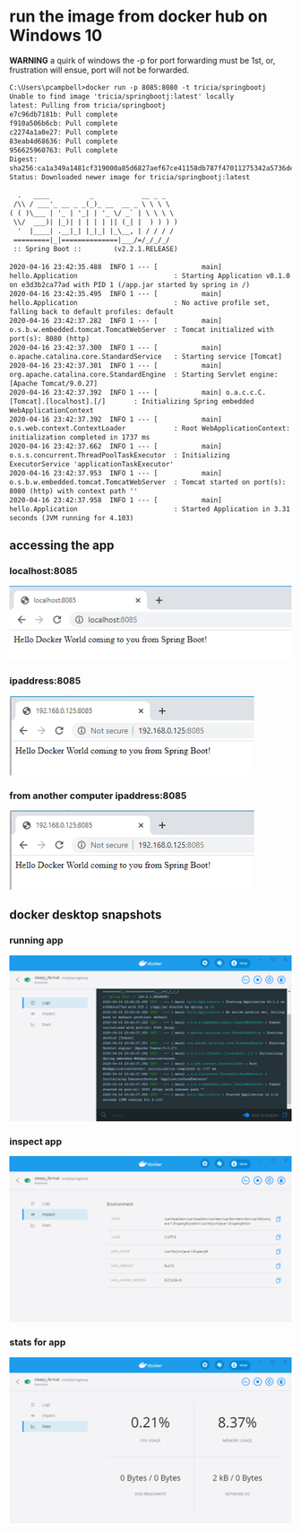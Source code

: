 # run the image from docker hub on Windows 10
__WARNING__ a quirk of windows the -p for port forwarding must be 1st, or, frustration will ensue, port will not be forwarded.
```
C:\Users\pcampbell>docker run -p 8085:8080 -t tricia/springbootj 
Unable to find image 'tricia/springbootj:latest' locally
latest: Pulling from tricia/springbootj
e7c96db7181b: Pull complete 
f910a506b6cb: Pull complete
c2274a1a0e27: Pull complete 
83eab4d68636: Pull complete 
956625960763: Pull complete
Digest: sha256:ca1a349a1481cf319000a85d6827aef67ce41158db787f47011275342a5736de
Status: Downloaded newer image for tricia/springbootj:latest

  .   ____          _            __ _ _
 /\\ / ___'_ __ _ _(_)_ __  __ _ \ \ \ \
( ( )\___ | '_ | '_| | '_ \/ _` | \ \ \ \
 \\/  ___)| |_)| | | | | || (_| |  ) ) ) )
  '  |____| .__|_| |_|_| |_\__, | / / / /
 =========|_|==============|___/=/_/_/_/
 :: Spring Boot ::        (v2.2.1.RELEASE)

2020-04-16 23:42:35.488  INFO 1 --- [           main] hello.Application                        : Starting Application v0.1.0 on e3d3b2ca77ad with PID 1 (/app.jar started by spring in /)
2020-04-16 23:42:35.495  INFO 1 --- [           main] hello.Application                        : No active profile set, falling back to default profiles: default
2020-04-16 23:42:37.282  INFO 1 --- [           main] o.s.b.w.embedded.tomcat.TomcatWebServer  : Tomcat initialized with port(s): 8080 (http)
2020-04-16 23:42:37.300  INFO 1 --- [           main] o.apache.catalina.core.StandardService   : Starting service [Tomcat]
2020-04-16 23:42:37.301  INFO 1 --- [           main] org.apache.catalina.core.StandardEngine  : Starting Servlet engine: [Apache Tomcat/9.0.27]
2020-04-16 23:42:37.392  INFO 1 --- [           main] o.a.c.c.C.[Tomcat].[localhost].[/]       : Initializing Spring embedded WebApplicationContext
2020-04-16 23:42:37.392  INFO 1 --- [           main] o.s.web.context.ContextLoader            : Root WebApplicationContext: initialization completed in 1737 ms
2020-04-16 23:42:37.662  INFO 1 --- [           main] o.s.s.concurrent.ThreadPoolTaskExecutor  : Initializing ExecutorService 'applicationTaskExecutor'
2020-04-16 23:42:37.953  INFO 1 --- [           main] o.s.b.w.embedded.tomcat.TomcatWebServer  : Tomcat started on port(s): 8080 (http) with context path ''
2020-04-16 23:42:37.958  INFO 1 --- [           main] hello.Application                        : Started Application in 3.31 seconds (JVM running for 4.103)
```
## accessing the app
### localhost:8085
![localhost:8085](docker-springb-localhost.PNG)
### ipaddress:8085
![ipaddress:8085](docker-springb-ipaddr.PNG)
### from another computer ipaddress:8085
![from another computer ipaddress:8085](docker-springb-ipaddr.PNG)
## docker desktop snapshots
### running app
![docker desktop](docker-spring.PNG)
### inspect app
![docker desktop inspect](docker-spring-inspect.PNG)
### stats for app
![docker desktop stats](docker-spring-stats.PNG)

